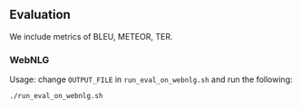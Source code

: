 ## Evaluation

We include metrics of BLEU, METEOR, TER.

### WebNLG

Usage: change `OUTPUT_FILE` in `run_eval_on_webnlg.sh` and run the following:
```
./run_eval_on_webnlg.sh
```
